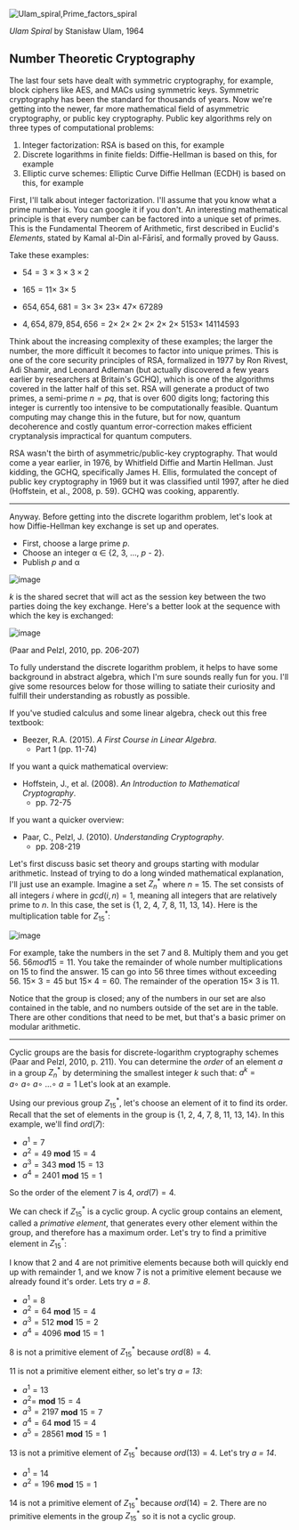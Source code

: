 ![Ulam_spiral,Prime_factors_spiral](https://github.com/andykeefe/andykeefe/assets/154836099/53478f87-74a5-4ad6-a3ee-274c9235940f)

_Ulam Spiral_ by Stanisław Ulam, 1964


Number Theoretic Cryptography
------------------------------------

The last four sets have dealt with symmetric cryptography, for example, block ciphers like AES, and MACs using symmetric keys. Symmetric cryptography has been the standard for thousands of years. Now we're getting into the newer, far more mathematical field of asymmetric cryptography, or public key cryptography. Public key algorithms rely on three types of computational problems:
1. Integer factorization: RSA is based on this, for example
2. Discrete logarithms in finite fields: Diffie-Hellman is based on this, for example
3. Elliptic curve schemes: Elliptic Curve Diffie Hellman (ECDH) is based on this, for example 

First, I'll talk about integer factorization. I'll assume that you know what a prime number is. You can google it if you don't. An interesting mathematical principle is that every number can be factored into a unique set of primes. This is the Fundamental Theorem of Arithmetic, first described in Euclid's _Elements_, stated by Kamal al-Din al-Fārisī, and formally proved by Gauss. 

Take these examples:

- $`54 = 3\times 3\times 3 \times 2 `$


- $`165 = 11 \times\ 3 \times\ 5 `$


- $`654,654,681 = 3 \times\ 3 \times\ 23 \times\ 47 \times\ 67289 `$


- $`4,654,879,854,656 = 2 \times\ 2 \times\ 2 \times\ 2 \times\ 2 \times\ 2 \times\ 5153 \times\ 14114593`$

Think about the increasing complexity of these examples; the larger the number, the more difficult it becomes to factor into unique primes. This is one of the core security principles of RSA, formalized in 1977 by Ron Rivest, Adi Shamir, and Leonard Adleman (but actually discovered a few years earlier by researchers at Britain's GCHQ), which is one of the algorithms covered in the latter half of this set. RSA will generate a product of two primes, a semi-prime $` n = pq `$, that is over 600 digits long; factoring this integer is currently too intensive to be computationally feasible. Quantum computing may change this in the future, but for now, quantum decoherence and costly quantum error-correction makes efficient cryptanalysis impractical for quantum computers.

RSA wasn't the birth of asymmetric/public-key cryptography. That would come a year earlier, in 1976, by Whitfield Diffie and Martin Hellman. Just kidding, the GCHQ, specifically James H. Ellis, formulated the concept of public key cryptography in 1969 but it was classified until 1997, after he died (Hoffstein, et al., 2008, p. 59). GCHQ was cooking, apparently. 

-------------------------

Anyway. Before getting into the discrete logarithm problem, let's look at how Diffie-Hellman key exchange is set up and operates. 

- First, choose a large prime _p_.
- Choose an integer α ∈ {2, 3, ..., _p_ - 2}.
- Publish _p_ and α

![image](https://github.com/andykeefe/andykeefe/assets/154836099/f21ea42e-8324-4df2-9483-eac5c0b601a0)

_k_ is the shared secret that will act as the session key between the two parties doing the key exchange.
Here's a better look at the sequence with which the key is exchanged:

![image](https://github.com/andykeefe/andykeefe/assets/154836099/eaa49610-d4d7-4c11-a7e4-9952248e7ad9)

(Paar and Pelzl, 2010, pp. 206-207)

To fully understand the discrete logarithm problem, it helps to have some background in abstract algebra, which I'm sure sounds really fun for you. I'll give some resources below for those willing to satiate their curiosity and fulfill their understanding as robustly as possible.

If you've studied calculus and some linear algebra, check out this free textbook:
- Beezer, R.A. (2015). _A First Course in Linear Algebra_.
  - Part 1 (pp. 11-74)

If you want a quick mathematical overview:
- Hoffstein, J., et al. (2008). _An Introduction to Mathematical Cryptography_.
  - pp. 72-75

If you want a quicker overview:
- Paar, C., Pelzl, J. (2010). _Understanding Cryptography_.
  - pp. 208-219


Let's first discuss basic set theory and groups starting with modular arithmetic. Instead of trying to do a long winded mathematical explanation, I'll just use an example. Imagine a set $`Z^*_n `$ where _n_ = 15. The set consists of all integers _i_ where in $`gcd(i, n) = 1 `$, meaning all integers that are relatively prime to _n_. In this case, the set is {1, 2, 4, 7, 8, 11, 13, 14}. Here is the multiplication table for $` Z^*_{15} `$:

![image](https://github.com/andykeefe/andykeefe/assets/154836099/72830ea5-713a-40fd-a311-4a84554b3152)

For example, take the numbers in the set 7 and 8. Multiply them and you get 56. $` 56 mod 15 = 11 `$. You take the remainder of whole number multiplications on 15 to find the answer. 15 can go into 56 three times without exceeding 56. $` 15 \times\ 3 = 45 `$ but $`15 \times\ 4 = 60 `$. The remainder of the operation $` 15 \times\ 3 `$ is 11. 

Notice that the group is closed; any of the numbers in our set are also contained in the table, and no numbers outside of the set are in the table. There are other conditions that need to be met, but that's a basic primer on modular arithmetic. 

------------------------------------------------------
Cyclic groups are the basis for discrete-logarithm cryptography schemes (Paar and Pelzl, 2010, p. 211). You can determine the _order_ of an element _a_ in a group $`Z^*_n`$ by determining the smallest integer _k_ such that:
$`a^k = a \circ\ a \circ\ a \circ\  ...  \circ\ a = 1`$ Let's look at an example.

Using our previous group $` Z^*_{15} `$, let's choose an element of it to find its order. Recall that the set of elements in the group is {1, 2, 4, 7, 8, 11, 13, 14}. In this example, we'll find _ord_(_7_):
- $` a^1 = 7 `$
- $`a^2 = 49 `$ **mod** $` 15 = 4 `$
- $`a^3 = 343  `$ **mod** $` 15 = 13 `$
- $` a^4 = 2401 `$ **mod** $` 15 = 1 `$

So the order of the element 7 is 4, $` ord(7) = 4 `$.

We can check if $` Z^*_{15} `$ is a cyclic group. A cyclic group contains an element, called a _primative element_, that generates every other element within the group, and therefore has a maximum order. Let's try to find a primitive element in $` Z^*_{15} `$:

I know that 2 and 4 are not primitive elements because both will quickly end up with remainder 1, and we know 7 is not a primitive element because we already found it's order. Lets try _a = 8_.

- $` a^1 = 8 `$
- $` a^2 = 64 `$ **mod** $` 15 = 4 `$
- $` a^3 = 512 `$ **mod** $` 15 = 2 `$
- $`a^4 = 4096 `$  **mod** $` 15 = 1 `$

8 is not a primitive element of $` Z^*_{15} `$ because $`ord(8) = 4`$. 

11 is not a primitive element either, so let's try _a = 13_:
- $`a^1 = 13 `$
- $`a^2 =  `$ **mod** $` 15 = 4 `$
- $` a^3 = 2197 `$ **mod** $` 15 = 7 `$
- $` a^4 = 64 `$ **mod** $` 15 = 4 `$  
-  $`a^5 = 28561 `$ **mod** $` 15 = 1 `$

13 is not a primitive element of $` Z^*_{15} `$ because  $`ord(13) = 4`$. Let's try _a = 14_.

- $` a^1 = 14 `$
- $`a^2 = 196 `$ **mod** $` 15 = 1 `$

14 is not a primitive element of $` Z^*_{15} `$ because $` ord(14) = 2 `$. There are no primitive elements in the group $` Z^*_{15} `$ so it is not a cyclic group. 
